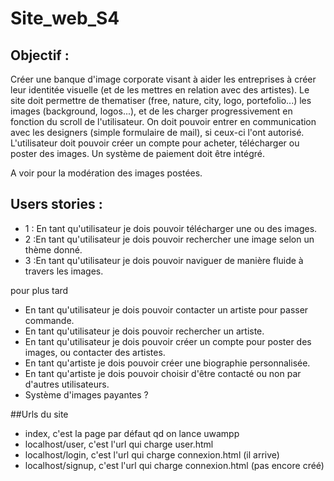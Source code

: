 # Site_web_S4

## Objectif :

Créer une banque d'image corporate visant à aider les entreprises à créer leur identitée visuelle (et de les mettres en relation avec des artistes). Le site doit permettre de thematiser (free, nature, city, logo, portefolio...) les images (background, logos...), et de les charger progressivement en fonction du scroll de l'utilisateur. On doit pouvoir entrer en communication avec les designers (simple formulaire de mail), si ceux-ci l'ont autorisé. L'utilisateur doit pouvoir créer un compte pour acheter, télécharger ou poster des images. Un système de paiement doit être intégré.

A voir pour la modération des images postées.

## Users stories :

- 1 : En tant qu'utilisateur je dois pouvoir télécharger une ou des images.
- 2 :En tant qu'utilisateur je dois pouvoir rechercher une image selon un thème donné.
- 3 :En tant qu'utilisateur je dois pouvoir naviguer de manière fluide à travers les images.

pour plus tard

- En tant qu'utilisateur je dois pouvoir contacter un artiste pour passer commande.
- En tant qu'utilisateur je dois pouvoir rechercher un artiste.
- En tant qu'utilisateur je dois pouvoir créer un compte pour poster des images, ou contacter des artistes.
- En tant qu'artiste je dois pouvoir créer une biographie personnalisée.
- En tant qu'artiste je dois pouvoir choisir d'être contacté ou non par d'autres utilisateurs.
- Système d'images payantes ?

##Urls du site

- index, c'est la page par défaut qd on lance uwampp
- localhost/user, c'est l'url qui charge user.html
- localhost/login, c'est l'url qui charge connexion.html (il arrive)
- localhost/signup, c'est l'url qui charge connexion.html (pas encore créé)

